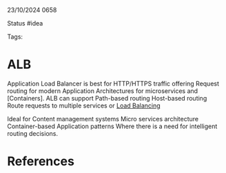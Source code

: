 23/10/2024 0658

Status #idea

Tags:

# ALB

Application Load Balancer is best for HTTP/HTTPS traffic offering
Request routing for modern Application Architectures for microservices and [Containers]. ALB can support
	Path-based routing
	Host-based routing
	Route requests to multiple services or [Load Balancing](./Load_Balancing.md)


Ideal for
	Content management systems
	Micro services architecture
	Container-based Application patterns
Where there is a need for intelligent routing decisions.


# References
